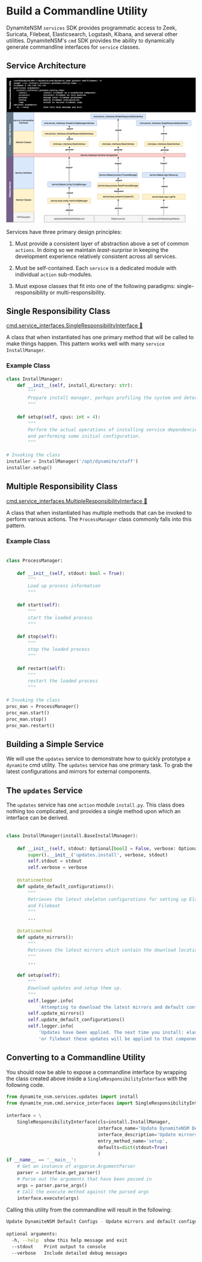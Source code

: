 # Build a Commandline Utility

DynamiteNSM `services` SDK provides programmatic access to Zeek, Suricata, Filebeat, Elasticsearch, Logstash, Kibana, 
and several other utilities. DynamiteNSM's `cmd` SDK provides the ability to dynamically generate commandline interfaces
for `service` classes.

## Service Architecture

![](../../../data/img/service_architechture.png)

Services have three primary design principles:

1. Must provide a consistent layer of abstraction above a set of common `actions`. In doing so we maintain 
   *least-surprise* in keeping the development experience relatively consistent across all services.

2. Must be self-contained. Each `service` is a dedicated module with individual `action` sub-modules. 

3. Must expose classes that fit into one of the following paradigms: single-responsibility or multi-responsibility.

## Single Responsibility Class
[cmd.service_interfaces.SingleResponsibilityInterface 🔗](../../../guides/developers/SDK/cmd/service_interfaces#dynamite_nsm.cmd.service_interfaces.SingleResponsibilityInterface)

A class that when instantiated has one primary method that will be called to make things happen. 
This pattern works well with many `service` `InstallManager`.

### Example Class
```python
class InstallManager:
    def __init__(self, install_directory: str):
        """
        Prepare install manager, perhaps profiling the system and determining constraints
        """
    
    def setup(self, cpus: int = 4):
        """
        Perform the actual operations of installing service dependencies,
        and performing some initial configuration.
        """

# Invoking the class
installer = InstallManager('/opt/dynamite/stuff')
installer.setup()
```

## Multiple Responsibility Class
[cmd.service_interfaces.MultipleResponsibilityInterface 🔗](../../../guides/developers/SDK/cmd/service_interfaces#dynamite_nsm.cmd.service_interfaces.MultipleResponsibilityInterface)

A class that when instantiated has multiple methods that can be invoked to perform various actions.
The `ProcessManager` class commonly falls into this pattern.


### Example Class

```python

class ProcessManager:

    def __init__(self, stdout: bool = True):
        """
        Load up process information
        """
    
    def start(self):
        """
        start the loaded process
        """
    
    def stop(self):
        """
        stop the loaded process
        """
    
    def restart(self):
        """
        restart the loaded process
        """

# Invoking the class
proc_man = ProcessManager()
proc_man.start()
proc_man.stop()
proc_man.restart()
```

## Building a Simple Service

We will use the `updates` service to demonstrate how to quickly prototype a `dynamite` cmd utility.
The `updates` service has one primary task. To grab the latest configurations and mirrors for external components.


## The `updates` Service

The `updates` service has one `action` module `install.py`. This class does nothing too complicated, and provides a single
method upon which an interface can be derived.

```python

class InstallManager(install.BaseInstallManager):

    def __init__(self, stdout: Optional[bool] = False, verbose: Optional[bool] = False):
        super().__init__('updates.install', verbose, stdout)
        self.stdout = stdout
        self.verbose = verbose

    @staticmethod
    def update_default_configurations():
        """
        Retrieves the latest skeleton configurations for setting up ElasticSearch, LogStash, Kibana, Zeek, Suricata,
        and Filebeat
        """
        ...

    @staticmethod
    def update_mirrors():
        """
        Retrieves the latest mirrors which contain the download locations for all components
        """
        ...

    def setup(self):
        """
        Download updates and setup them up.
        """
        self.logger.info(
            'Attempting to download the latest mirrors and default configurations for installable components.')
        self.update_mirrors()
        self.update_default_configurations()
        self.logger.info(
            'Updates have been applied. The next time you install: elasticsearch, logstash, kibana, zeek, suricata, '
            'or filebeat these updates will be applied to that component.')
```

## Converting to a Commandline Utility
You should now be able to expose a commandline interface by wrapping the class created above inside a `SingleResponsibilityInterface`
with the following code.

```python
from dynamite_nsm.services.updates import install
from dynamite_nsm.cmd.service_interfaces import SingleResponsibilityInterface

interface = \
    SingleResponsibilityInterface(cls=install.InstallManager,
                                  interface_name='Update DynamiteNSM Default Configs',
                                  interface_description='Update mirrors and default configurations',
                                  entry_method_name='setup',
                                  defaults=dict(stdout=True)
                                  )
if __name__ == '__main__':
    # Get an instance of argparse.ArgumentParser
    parser = interface.get_parser() 
    # Parse out the arguments that have been passed in
    args = parser.parse_args()
    # Call the execute method against the parsed args
    interface.execute(args)
```

Calling this utility from the commandline will result in the following:

```bash
Update DynamiteNSM Default Configs - Update mirrors and default configurations

optional arguments:
  -h, --help  show this help message and exit
  --stdout    Print output to console
  --verbose   Include detailed debug messages
```





